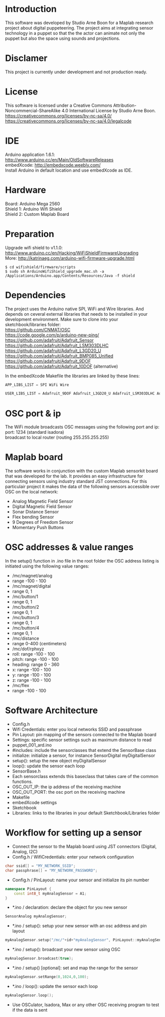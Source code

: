 # Introduction
This software was developed by Studio Arne Boon for a Maplab research project about digital puppeteering. The project aims at integrating sensor technology in a puppet so that the the actor can animate not only the puppet but also the space using sounds and projections.  

# Disclamer
This project is currently under development and not production ready.  

# License
This software is licensed under a Creative Commons Attribution-Noncommercial-ShareAlike 4.0 International License by Studio Arne Boon.  
https://creativecommons.org/licenses/by-nc-sa/4.0/  
https://creativecommons.org/licenses/by-nc-sa/4.0/legalcode  

# IDE
Arduino application 1.6.1: http://www.arduino.cc/en/Main/OldSoftwareReleases  
embedXcode: http://embedxcode.weebly.com/  
Install Arduino in default location and use embedXcode as IDE.    

# Hardware
Board: Arduino Mega 2560  
Shield 1: Arduino Wifi Shield  
Shield 2: Custom Maplab Board  

# Preparation
Upgrade wifi shield to v1.1.0: http://www.arduino.cc/en/Hacking/WiFiShieldFirmwareUpgrading  
More: http://katrinaeg.com/arduino-wifi-firmware-upgrade.html  
```Shell
$ cd wifishield/firmware/scripts  
$ sudo sh ArduinoWifiShield_upgrade_mac.sh -a /Applications/Arduino.app/Contents/Resources/Java -f shield  
```

# Dependencies
The project uses the Arduino native SPI, WiFi and Wire libraries. And depends on ceveral external libraries that needs to be installed in your development environment. Make sure to clone into your sketchbook/libraries folder:  
https://github.com/CNMAT/OSC  
https://code.google.com/p/arduino-new-ping/   
https://github.com/adafruit/Adafruit_Sensor  
https://github.com/adafruit/Adafruit_LSM303DLHC  
https://github.com/adafruit/Adafruit_L3GD20_U  
https://github.com/adafruit/Adafruit_BMP085_Unified  
https://github.com/adafruit/Adafruit_9DOF  
https://github.com/adafruit/Adafruit_10DOF (alternative)  

In the embedXcode Makefile the libraries are linked by these lines:  
```c++
APP_LIBS_LIST = SPI WiFi Wire
```

```c++
USER_LIBS_LIST = Adafruit_9DOF Adafruit_L3GD20_U Adafruit_LSM303DLHC Adafruit_Sensor OSC NewPing
```

# OSC port & ip
The WiFi module broadcasts OSC messages using the following port and ip:  
port: 1234 (standard isadora)  
broadcast to local router (routing 255.255.255.255)  

# Maplab board
The software works in conjunction with the custom Maplab sensorkit board that was developed for the lab. It provides an easy infrastructure for connecting sensors using industry standard JST connections. For this particulair project it makes the data of the following sensors accessible over OSC on the local network:  
* Analog Magnetic Field Sensor
* Digital Magnetic Field Sensor
* Sonar Distance Sensor
* Flex bending Sensor
* 9 Degrees of Freedom Sensor
* Momentary Push Buttons

# OSC addresses & value ranges
In the setup() function in .ino file in the root folder the OSC address listing is initiated using the following value ranges:    
* /mc/magnet/analog
 * range -100 - 100
* /mc/magnet/digital
 * range 0, 1
* /mc/button/1
 * range 0, 1
* /mc/button/2
 * range 0, 1
* /mc/button/3
 * range 0, 1
* /mc/button/4
 * range 0, 1
* /mc/distance
 * range 0-400 (centimeters)
* /mc/dof/rphxyz
 * roll: range -100 - 100
 * pitch: range -100 - 100
 * heading: range 0 - 360
 * x: range -100 - 100
 * y: range -100 - 100
 * z: range -100 - 100
* /mc/flex
 * range -100 - 100

# Software Architecture
* Config.h
 * Wifi Credentials: enter you local networks SSID and passphrase
 * Pin Layout: pin mapping of the sensors connected to the Maplab board
 * Settings: specific sensor settings such as maximum distance to read
* puppet_001_ard.ino
 * #includes: include the sensorclasses that extend the SensorBase class
 * initialize: initialize a sensor, for instance SensorDigital myDigitalSensor
 * setup(): setup the new object myDigitalSensor
 * loop(): update the sensor each loop
* SensorBase.h
 * Each sensorclass extends this baseclass that takes care of the common functions.
 * OSC_OUT_IP: the ip address of the receiving machine
 * OSC_OUT_PORT: the osc port on the receiving machine
* Makefile
 * embedXcode settings
* Sketchbook
 * Libraries: links to the libraries in your default Sketchbook/Libraries folder

# Workflow for setting up a sensor
*	Connect the sensor to the Maplab board using JST connectors (Digital, Analog, I2C)
*	Config.h / WifiCredentials: enter your network configuration
```c++
char ssid[] = "MY_NETWORK_SSID";
char passphrase[] = "MY_NETWORK_PASSWORD";
```
*	Config.h / PinLayout: name your sensor and initialize its pin number
```c++
namespace PinLayout {
	const int8_t myAnalogSensor = A1;
}
```
* 	*.ino / declaration: declare the object for you new sensor
```c++
SensorAnalog myAnalogSensor;
```
* 	*.ino / setup(): setup your new sensor with an osc address and pin layout
```c++
myAnalogSensor.setup("/mc/"+id+"myAnalogSensor", PinLayout::myAnalogSensor, INPUT);
```
*	*.ino / setup(): broadcast your new sensor using OSC
```c++
myAnalogSensor.broadcast(true);
```
*	*.ino / setup() [optional]: set and map the range for the sensor
```c++
myAnalogSensor.setRange(0,1024,0,100);
```
*	*.ino / loop(): update the sensor each loop
```c++
myAnalogSensor.loop();
```
*	Use OSCulator, Isadora, Max or any other OSC receiving program to test if the data is sent

